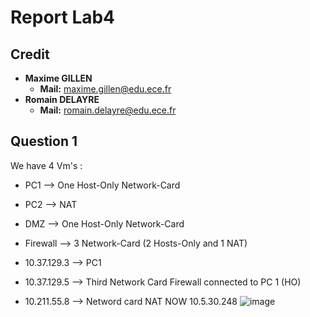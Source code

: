 # Report Lab4

## Credit

- **Maxime GILLEN**
  - **Mail:** [maxime.gillen@edu.ece.fr](mailto:maxime.gillen@edu.ece.fr)
- **Romain DELAYRE**
  - **Mail:** [romain.delayre@edu.ece.fr](mailto:romain.delayre@edu.ece.fr)
 
## Question 1

We have 4 Vm's : 
- PC1 --> One Host-Only Network-Card
- PC2 --> NAT
- DMZ --> One Host-Only Network-Card
- Firewall --> 3 Network-Card (2 Hosts-Only and 1 NAT)


- 10.37.129.3 --> PC1 
- 10.37.129.5 --> Third Network Card Firewall connected to PC 1 (HO)
- 10.211.55.8 --> Netword card NAT NOW 10.5.30.248
![image](https://user-images.githubusercontent.com/92862523/219102059-5f41c6ad-25bc-402f-8a49-947015433553.png)
